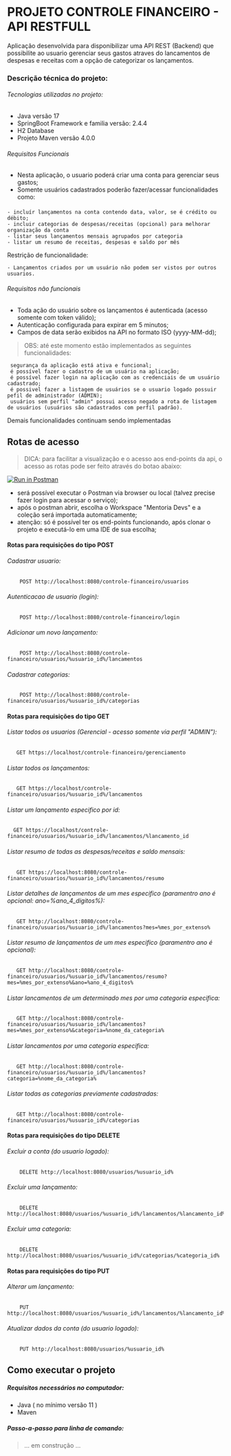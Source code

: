 # PROJETO CONTROLE FINANCEIRO - API RESTFULL
   Aplicação desenvolvida para disponibilizar uma API REST (Backend) que possibilite ao usuario gerenciar seus gastos atraves do lancamentos de despesas e receitas com a opção de categorizar os lançamentos.

### Descrição técnica do projeto:

###### Tecnologias utilizadas no projeto:
- Java versão 17
- SpringBoot Framework e familia versão: 2.4.4
- H2 Database
- Projeto Maven versão 4.0.0
		
######  Requisitos Funcionais
	
* Nesta aplicação, o usuario poderá criar uma conta para gerenciar seus gastos;
* Somente usuários cadastrados poderão fazer/acessar funcionalidades como:

####
    - incluír lançamentos na conta contendo data, valor, se é crédito ou débito;
    - incluir categorias de despesas/receitas (opcional) para melhorar organização da conta
    - listar seus lançamentos mensais agrupados por categoria
    - listar um resumo de receitas, despesas e saldo por mês
			
Restrição de funcionalidade: 
   
    - Lançamentos criados por um usuário não podem ser vistos por outros usuarios.
		
		
######  Requisitos não funcionais
		
- Toda ação do usuário sobre os lançamentos é autenticada (acesso somente com token válido);
- Autenticação configurada para expirar em 5 minutos;
- Campos de data serão exibidos na API no formato ISO (yyyy-MM-dd);


> OBS: até este momento estão implementados as seguintes funcionalidades:

     segurança da aplicação está ativa e funcional;
     é possível fazer o cadastro de um usuário na aplicação;
     é possível fazer login na aplicação com as credenciais de um usuário cadastrado;
     é possivel fazer a listagem de usuários se o usuario logado possuir pefil de administrador (ADMIN);
     usuários sem perfil "admin" possui acesso negado a rota de listagem de usuários (usuários são cadastrados com perfil padrão).

Demais funcionalidades continuam sendo implementadas

##  Rotas de acesso

> DICA:  para facilitar a visualização e o acesso aos end-points da api, o acesso as rotas pode ser feito através do botao abaixo:

[![Run in Postman](https://run.pstmn.io/button.svg)](https://app.getpostman.com/run-collection/b2ea39d264b1850f2d3c?action=collection%2Fimport)

   * será possível executar o Postman via browser ou local (talvez precise fazer login para acessar o serviço);
   * após o postman abrir, escolha o Workspace "Mentoria Devs" e a coleção será importada automaticamente;
   * atenção: só é possível ter os end-points funcionando, após clonar o projeto e executá-lo em uma IDE de sua escolha;

####    Rotas para requisições do tipo POST

###### Cadastrar usuario:

        POST http://localhost:8080/controle-financeiro/usuarios

###### Autenticacao de usuario (login):

        POST http://localhost:8080/controle-financeiro/login

###### Adicionar um novo lançamento:

        POST http://localhost:8080/controle-financeiro/usuarios/%usuario_id%/lancamentos

###### Cadastrar categorias:

        POST http://localhost:8080/controle-financeiro/usuarios/%usuario_id%/categorias

####    Rotas para requisições do tipo GET

######  Listar todos os usuarios (Gerencial - acesso somente via perfil "ADMIN"):

       GET https://localhost/controle-financeiro/gerenciamento

######  Listar todos os lançamentos:
       
       GET https://localhost/controle-financeiro/usuarios/%usuario_id%/lancamentos
       
######  Listar um lançamento especifico por id:
      
      GET https://localhost/controle-financeiro/usuarios/%usuario_id%/lancamentos/%lancamento_id
       
###### Listar resumo de todas as despesas/receitas e saldo mensais:

       GET https://localhost:8080/controle-financeiro/usuarios/%usuario_id%/lancamentos/resumo
       
###### Listar detalhes de lançamentos de um mes especifico (paramentro ano é opcional: ano=%ano_4_digitos%):
        
       GET http://localhost:8080/controle-financeiro/usuarios/%usuario_id%/lancamentos?mes=%mes_por_extenso%
       
###### Listar resumo de lançamentos de um mes especifico (paramentro ano é opcional):
       
       GET http://localhost:8080/controle-financeiro/usuarios/%usuario_id%/lancamentos/resumo?mes=%mes_por_extenso%&ano=%ano_4_digitos%
       
###### Listar lancamentos de um determinado mes por uma categoria especifica:    
        
       GET http://localhost:8080/controle-financeiro/usuarios/%usuario_id%/lancamentos?mes=%mes_por_extenso%&categoria=%nome_da_categoria%

###### Listar lancamentos por uma categoria especifica:    
        
       GET http://localhost:8080/controle-financeiro/usuarios/%usuario_id%/lancamentos?categoria=%nome_da_categoria%
             
###### Listar todas as categorias previamente cadastradas:
  
       GET http://localhost:8080/controle-financeiro/usuarios/%usuario_id%/categorias

####    Rotas para requisições do tipo DELETE
        
###### Excluir a conta (do usuario logado):

        DELETE http://localhost:8080/usuarios/%usuario_id%
        
###### Excluir uma lançamento:
        
        DELETE http://localhost:8080/usuarios/%usuario_id%/lancamentos/%lancamento_id%
        
###### Excluir uma categoria:        
        
        DELETE http://localhost:8080/usuarios/%usuario_id%/categorias/%categoria_id%
        
####    Rotas para requisições do tipo PUT
            
###### Alterar um lançamento:

        PUT http://localhost:8080/usuarios/%usuario_id%/lancamentos/%lancamento_id%

###### Atualizar dados da conta (do usuario logado):

        PUT http://localhost:8080/usuarios/%usuario_id%


##  Como executar o projeto

##### Requisitos necessários no computador:

-    Java ( no mínimo versão 11 )
-    Maven
   
##### Passo-a-passo para linha de comando:

> ... em construção ...

